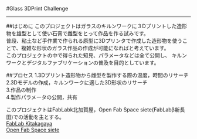 #Glass 3DPrint Challenge
***
##はじめに
このプロジェクトはガラスのキルンワークに３Dプリントした造形物を雄型として使い石膏で雌型をとって作品を作る試みです。  
普段、粘土など手作業で作られる原型に3Dプリンタで作成した造形物を使うことで、複雑な形状のガラス作品の作成が可能になればと考えています。  
このプロジェクトの中で得られた知見、パラメータなどは全て公開し、
キルンワークとデジタルファブリケーションの普及を目的としています。  

##プロセス
1.3Dプリント造形物から雌型を製作する際の温度，時間のリサーチ  
2.3Dモデルの作成，キルンワークに適した3D形状のリサーチ  
3.作品の制作  
4.製作パラメータの公開，共有  

このプロジェクトはFabLabk北加賀屋，Open Fab Space siete(FabLabβ新長田)での活動を主とする。   
[FabLab Kitakagaya](http://fablabkitakagaya.org/ "FabLab北加賀屋")  
[Open Fab Space siete](http://fablab-kobe.com/ "Open Fab Space siete")